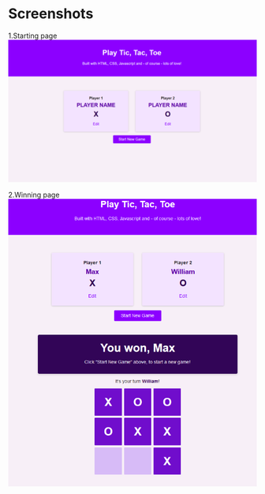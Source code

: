 # Screenshots

1.Starting page
![start](https://github.com/LechatW/Tic-Tac-Toe/blob/master/images/start.PNG)

2.Winning page
![won](https://github.com/LechatW/Tic-Tac-Toe/blob/master/images/won.PNG)
